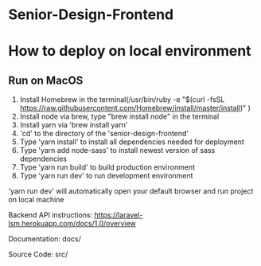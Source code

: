 # Senior-Design-Frontend

# How to deploy on local environment

## Run on MacOS 
1. Install Homebrew in the terminal(/usr/bin/ruby -e "$(curl -fsSL https://raw.githubusercontent.com/Homebrew/install/master/install)" )
2. Install node via brew, type "brew install node" in the terminal
3. Install yarn via 'brew install yarn'
4. 'cd' to the directory of the 'senior-design-frontend'
5. Type 'yarn install' to install all dependencies needed for deployment
6. Type 'yarn add node-sass' to install newest version of sass dependencies
7. Type 'yarn run build' to build production environment
8. Type 'yarn run dev' to run development environment

'yarn run dev' will automatically open your default browser and run project on local machine

Backend API instructions: https://laravel-lsm.herokuapp.com/docs/1.0/overview

Documentation:
docs/

Source Code:
src/


